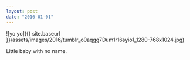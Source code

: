 ```yaml
---
layout: post
date: "2016-01-01"
---
```


![yo yo]({{ site.baseurl }}/assets/images/2016/tumblr_o0aqgg7Dum1r16syio1_1280-768x1024.jpg)

Little baby with no name.
